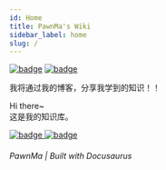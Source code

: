 ```yaml
---
id: Home
title: PawnMa's Wiki
sidebar_label: home
slug: /
---
```


[![badge](https://img.shields.io/badge/dynamic/json?color=FB7299&label=bilibili&query=%24.data.follower&url=https%3A%2F%2Fapi.bilibili.com%2Fx%2Frelation%2Fstat%3Fvmid%3D11466079)](https://space.bilibili.com/11466079) [![badge](https://img.shields.io/github/stars/pawnma?style=social)](https://github.com/pawnma)

我将通过我的博客，分享我学到的知识！！

Hi there~  
这是我的知识库。

[![badge](https://img.shields.io/github/deployments/PawnMa/docusaurus-wiki/Production?label=Build&style=flat-square) ](https://vercel.com/pawnma/docusaurus-wiki/deployments)
[![badge](https://img.shields.io/github/last-commit/PawnMa/docusaurus-wiki?color=FCD734&label=Last%20commit&style=flat-square)](https://github.com/PawnMa/docusaurus-wiki/commits/main)

<h6>PawnMa | Built with Docusaurus</h6>
